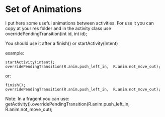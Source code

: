Set of Animations
===========================

I put here some useful animations between activities.
For use it you can copy at your res folder and in the activity class use overridePendingTransition(int id, int id);


You should use it after a finish() or startActivity(Intent)

example:

	startActivity(intent);
	overridePendingTransition(R.anim.push_left_in,  R.anim.not_move_out);

or:

	finish();
	overridePendingTransition(R.anim.push_left_in,  R.anim.not_move_out);

Note:
In a fragent you can use: getActivity().overridePendingTransition(R.anim.push_left_in,  R.anim.not_move_out);
